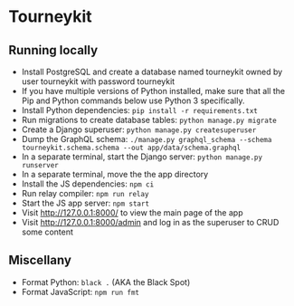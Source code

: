# Tourneykit

## Running locally
* Install PostgreSQL and create a database named tourneykit owned by user tourneykit with password tourneykit
* If you have multiple versions of Python installed, make sure that all the Pip and Python commands below use Python 3 specifically.
* Install Python dependencies: `pip install -r requirements.txt`
* Run migrations to create database tables: `python manage.py migrate`
* Create a Django superuser: `python manage.py createsuperuser`
* Dump the GraphQL schema: `./manage.py graphql_schema --schema tourneykit.schema.schema --out app/data/schema.graphql`
* In a separate terminal, start the Django server: `python manage.py runserver`
* In a separate terminal, move the the app directory
* Install the JS dependencies: `npm ci`
* Run relay compiler: `npm run relay`
* Start the JS app server: `npm start`
* Visit http://127.0.0.1:8000/ to view the main page of the app
* Visit http://127.0.0.1:8000/admin and log in as the superuser to CRUD some content

## Miscellany
* Format Python: `black .` (AKA the Black Spot)
* Format JavaScript: `npm run fmt`